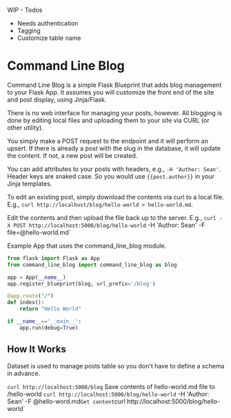WIP - Todos

- Needs authentication
- Tagging
- Customize table name

# Command Line Blog

Command Line Blog is a simple Flask Blueprint that adds blog management to your Flask App. It assumes you will customize the
front end of the site and post display, using Jinja/Flask.

There is no web interface for managing your posts, however. All blogging is done by editing local files and uploading
them to your site via CURL (or other utility).

You simply make a POST request to the endpoint and it will perform an upsert. If there is already a post with the slug in the database, it will update the content. If not, a new post will be created.

You can add attributes to your posts with headers, e.g., `-H 'Author: Sean'`. Header keys are snaked case. So you would
use `{{post.author}}` in your Jinja templates.

To edit an existing post, simply download the contents via curl to a local file. E.g., `curl http://localhost/blog/hello-world > hello-world.md`.

Edit the contents and then upload the file back up to the server. E.g., `curl -X POST http://localhost:5000/blog/hello-world` -H 'Author: Sean' -F file=@hello-world.md`

Example App that uses the command_line_blog module.

```python
from flask import Flask as App
from command_line_blog import command_line_blog as blog

app = App(__name__)
app.register_blueprint(blog, url_prefix='/blog')

@app.route("/")
def index():
    return "Hello World"

if __name__=='__main__':
    app.run(debug=True)
```

## How It Works

Dataset is used to manage posts table so you don't have to define a schema in advance.

`curl http://localhost:5000/blog`
Save contents of hello-world.md file to /hello-world
`curl http://localhost:5000/blog/hello-world` -H 'Author: Sean' -F @hello-word.md`
Get content `curl http://localhost:5000/blog/hello-world`
